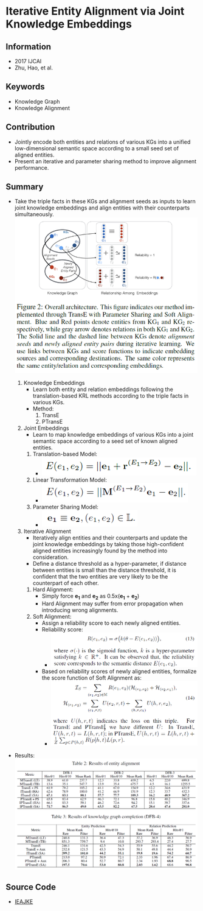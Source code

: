 # Iterative Entity Alignment via Joint Knowledge Embeddings
## Information
- 2017 IJCAI
- Zhu, Hao, et al.

## Keywords
- Knowledge Graph
- Knowledge Alignment

## Contribution
- Jointly encode both entities and relations of various KGs into a unified low-dimensional semantic space according to a small seed set of aligned entities.
- Present an iterative and parameter sharing method to improve alignment performance.

## Summary
- Take the triple facts in these KGs and alignment seeds as inputs to learn joint knowledge embeddings and align entities with their counterparts simultaneously.
	![Overall architecture](pic/Iterative_Entity_Alignment_via_Joint_Knowledge_Embeddings_fig1.PNG)
	1. Knowledge Embeddings
		- Learn both entity and relation embeddings following the translation-based KRL methods according to the triple facts in various KGs.
		- Method:
			1. TransE
			2. PTransE
	2. Joint Embeddings
		- Learn to map knowledge embeddings of various KGs into a joint semantic space according to a seed set of known aligned entities.
		1. Translation-based Model:
			- ![Translation-based Model Loss Function](pic/Iterative_Entity_Alignment_via_Joint_Knowledge_Embeddings_fig2.PNG)
		2. Linear Transformation Model:
			- ![Linear Transformation Model Loss Function](pic/Iterative_Entity_Alignment_via_Joint_Knowledge_Embeddings_fig3.PNG)
		3. Parameter Sharing Model:
			- ![Parameter Sharing Model Loss Function](pic/Iterative_Entity_Alignment_via_Joint_Knowledge_Embeddings_fig4.PNG)
	3. Iterative Alignment
		- Iteratively align entities and their counterparts and update the joint knowledge embeddings by taking those high-confident aligned entities increasingly found by the method into consideration.
		- Define a distance threshold as a hyper-parameter, if distance between entities is small than the distance threshold, it is confident that the two entities are very likely to be the counterpart of each other.
		1. Hard Alignment:
			- Simply force **e<sub>1</sub>** and **e<sub>2</sub>** as 0.5x(**e<sub>1</sub>** + **e<sub>2</sub>**)
			- Hard Alignment may suffer from error propagation when introducing wrong alignments.
		2. Soft Alignment:
			- Assign a reliability score to each newly aligned entities.
			- Reliability score: 
				- ![Reliability Score for Soft Alignment](pic/Iterative_Entity_Alignment_via_Joint_Knowledge_Embeddings_fig5.PNG)
			- Based on reliability scores of newly aligned entities, formalize the score function of Soft Alignment as:
				- ![Score Function of Soft Alignment](pic/Iterative_Entity_Alignment_via_Joint_Knowledge_Embeddings_fig6.PNG)

- Results:
	![Results](pic/Iterative_Entity_Alignment_via_Joint_Knowledge_Embeddings_fig7.PNG)

## Source Code
- [IEAJKE](https://github.com/thunlp/IEAJKE)